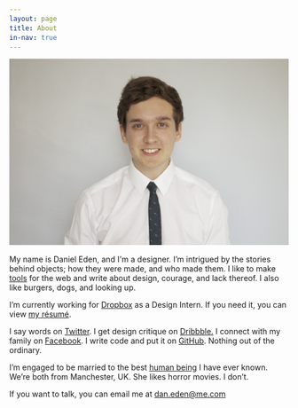 ```yaml
---
layout: page
title: About
in-nav: true
---
```


![This is my face. There are many like it but this one is mine.](/uploads/2013/08/Portrait.jpg)

My name is Daniel Eden, and I'm a designer. I’m intrigued by the stories behind objects; how they were made, and who made them. I like to make [tools](/portfolio) for the web and write about design, courage, and lack thereof. I also like burgers, dogs, and looking up.

I’m currently working for [Dropbox](http://dropbox.com) as a Design Intern. If you need it, you can view [my résumé](http://cl.ly/OlXO).

I say words on [Twitter](http://twitter.com/_dte). I get design critique on [Dribbble.](http://dribbble.com/dte) I connect with my family on [Facebook](http://www.facebook.com/daniel.eden). I write code and put it on [GitHub](https://github.com/daneden). Nothing out of the ordinary.

I’m engaged to be married to the best [human being](http://twitter.com/iamemliy) I have ever known. We’re both from Manchester, UK. She likes horror movies. I don’t.

If you want to talk, you can email me at [dan.eden@me.com](mailto:dan.eden@me.com)